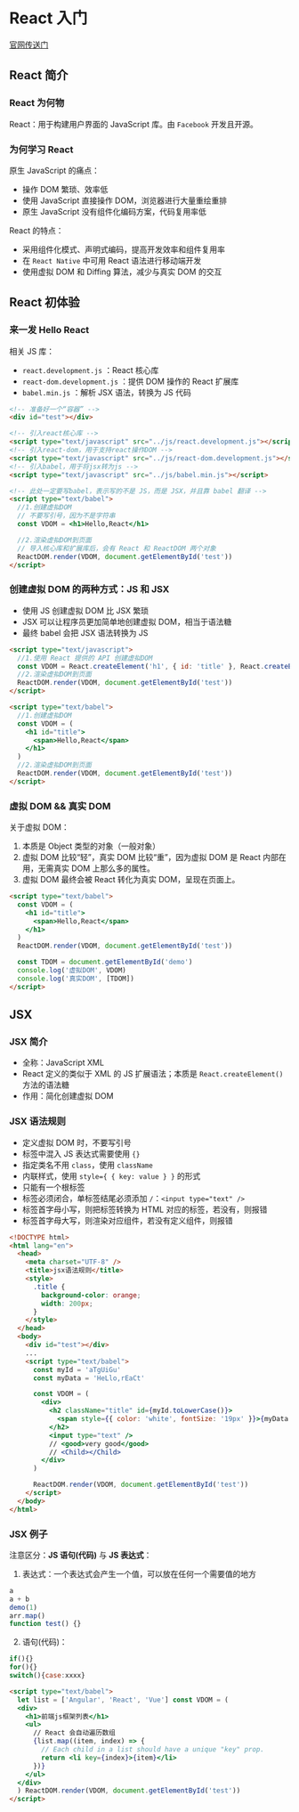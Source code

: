 # React 入门

[官网传送门](https://reactjs.org/)

## React 简介

### React 为何物

React：用于构建用户界面的 JavaScript 库。由 `Facebook` 开发且开源。

### 为何学习 React

原生 JavaScript 的痛点：

- 操作 DOM 繁琐、效率低
- 使用 JavaScript 直接操作 DOM，浏览器进行大量重绘重排
- 原生 JavaScript 没有组件化编码方案，代码复用率低

React 的特点：

- 采用组件化模式、声明式编码，提高开发效率和组件复用率
- 在 `React Native` 中可用 React 语法进行移动端开发
- 使用虚拟 DOM 和 Diffing 算法，减少与真实 DOM 的交互

## React 初体验

### 来一发 Hello React

相关 JS 库：

- `react.development.js` ：React 核心库
- `react-dom.development.js` ：提供 DOM 操作的 React 扩展库
- `babel.min.js` ：解析 JSX 语法，转换为 JS 代码

```html
<!-- 准备好一个“容器” -->
<div id="test"></div>

<!-- 引入react核心库 -->
<script type="text/javascript" src="../js/react.development.js"></script>
<!-- 引入react-dom，用于支持react操作DOM -->
<script type="text/javascript" src="../js/react-dom.development.js"></script>
<!-- 引入babel，用于将jsx转为js -->
<script type="text/javascript" src="../js/babel.min.js"></script>

<!-- 此处一定要写babel，表示写的不是 JS，而是 JSX，并且靠 babel 翻译 -->
<script type="text/babel">
  //1.创建虚拟DOM
  // 不要写引号，因为不是字符串
  const VDOM = <h1>Hello,React</h1>

  //2.渲染虚拟DOM到页面
  // 导入核心库和扩展库后，会有 React 和 ReactDOM 两个对象
  ReactDOM.render(VDOM, document.getElementById('test'))
</script>
```

### 创建虚拟 DOM 的两种方式：JS 和 JSX

- 使用 JS 创建虚拟 DOM 比 JSX 繁琐
- JSX 可以让程序员更加简单地创建虚拟 DOM，相当于语法糖
- 最终 babel 会把 JSX 语法转换为 JS

```html
<script type="text/javascript">
  //1.使用 React 提供的 API 创建虚拟DOM
  const VDOM = React.createElement('h1', { id: 'title' }, React.createElement('span', {}, 'Hello,React'))
  //2.渲染虚拟DOM到页面
  ReactDOM.render(VDOM, document.getElementById('test'))
</script>
```

```html
<script type="text/babel">
  //1.创建虚拟DOM
  const VDOM = (
    <h1 id="title">
      <span>Hello,React</span>
    </h1>
  )
  //2.渲染虚拟DOM到页面
  ReactDOM.render(VDOM, document.getElementById('test'))
</script>
```

### 虚拟 DOM && 真实 DOM

关于虚拟 DOM：

1. 本质是 Object 类型的对象（一般对象）
2. 虚拟 DOM 比较“轻”，真实 DOM 比较“重”，因为虚拟 DOM 是 React 内部在用，无需真实 DOM 上那么多的属性。
3. 虚拟 DOM 最终会被 React 转化为真实 DOM，呈现在页面上。

```html
<script type="text/babel">
  const VDOM = (
    <h1 id="title">
      <span>Hello,React</span>
    </h1>
  )
  ReactDOM.render(VDOM, document.getElementById('test'))

  const TDOM = document.getElementById('demo')
  console.log('虚拟DOM', VDOM)
  console.log('真实DOM', [TDOM])
</script>
```

## JSX

### JSX 简介

- 全称：JavaScript XML
- React 定义的类似于 XML 的 JS 扩展语法；本质是 `React.createElement()` 方法的语法糖
- 作用：简化创建虚拟 DOM

### JSX 语法规则

- 定义虚拟 DOM 时，不要写引号
- 标签中混入 JS 表达式需要使用 `{}`
- 指定类名不用 `class`，使用 `className`
- 内联样式，使用 `style={ { key: value } }` 的形式
- 只能有一个根标签
- 标签必须闭合，单标签结尾必须添加 `/`：`<input type="text" />`
- 标签首字母小写，则把标签转换为 HTML 对应的标签，若没有，则报错
- 标签首字母大写，则渲染对应组件，若没有定义组件，则报错

```html
<!DOCTYPE html>
<html lang="en">
  <head>
    <meta charset="UTF-8" />
    <title>jsx语法规则</title>
    <style>
      .title {
        background-color: orange;
        width: 200px;
      }
    </style>
  </head>
  <body>
    <div id="test"></div>
    ...
    <script type="text/babel">
      const myId = 'aTgUiGu'
      const myData = 'HeLlo,rEaCt'

      const VDOM = (
        <div>
          <h2 className="title" id={myId.toLowerCase()}>
            <span style={{ color: 'white', fontSize: '19px' }}>{myData.toLowerCase()}</span>
          </h2>
          <input type="text" />
          // <good>very good</good>
          // <Child></Child>
        </div>
      )

      ReactDOM.render(VDOM, document.getElementById('test'))
    </script>
  </body>
</html>
```

### JSX 例子

注意区分：**JS 语句(代码)** 与 **JS 表达式**：

1. 表达式：一个表达式会产生一个值，可以放在任何一个需要值的地方

```js
a
a + b
demo(1)
arr.map()
function test() {}
```

2. 语句(代码)：

```js
if(){}
for(){}
switch(){case:xxxx}
```

```html
<script type="text/babel">
  let list = ['Angular', 'React', 'Vue'] const VDOM = (
  <div>
    <h1>前端js框架列表</h1>
    <ul>
      // React 会自动遍历数组
      {list.map((item, index) => {
        // Each child in a list should have a unique "key" prop.
        return <li key={index}>{item}</li>
      })}
    </ul>
  </div>
  ) ReactDOM.render(VDOM, document.getElementById('test'))
</script>
```
